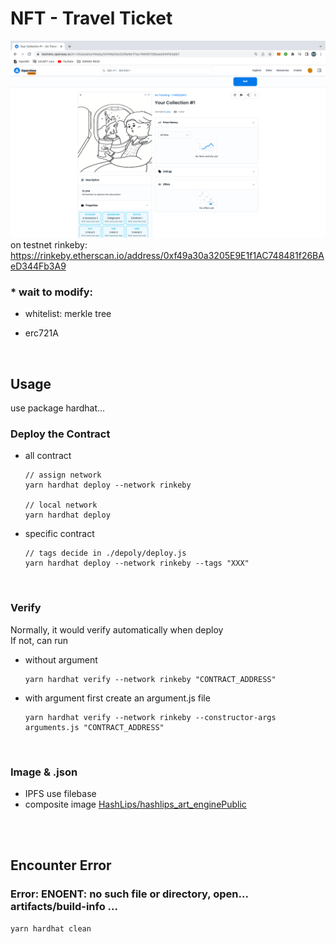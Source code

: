 # NFT - Travel Ticket

![Screenshot](screenshot.png)
on testnet rinkeby: https://rinkeby.etherscan.io/address/0xf49a30a3205E9E1f1AC748481f26BAeD344Fb3A9

### \* wait to modify:

-   whitelist: merkle tree

*   erc721A

<br>

## Usage

use package hardhat...

### Deploy the Contract

-   all contract

    ```
    // assign network
    yarn hardhat deploy --network rinkeby

    // local network
    yarn hardhat deploy
    ```

-   specific contract

    ```
    // tags decide in ./depoly/deploy.js
    yarn hardhat deploy --network rinkeby --tags "XXX"
    ```

<br>

### Verify

Normally, it would verify automatically when deploy<br>
If not, can run

-   without argument

    ```
    yarn hardhat verify --network rinkeby "CONTRACT_ADDRESS"
    ```

-   with argument
    first create an argument.js file

    ```
    yarn hardhat verify --network rinkeby --constructor-args arguments.js "CONTRACT_ADDRESS"
    ```

<br>

### Image & .json

-   IPFS
    use filebase
-   composite image
    [HashLips/hashlips_art_enginePublic
    ](https://github.com/HashLips/hashlips_art_engine)

<br><br>

## Encounter Error

### Error: ENOENT: no such file or directory, open... artifacts/build-info ...

```
yarn hardhat clean
```

<br>
